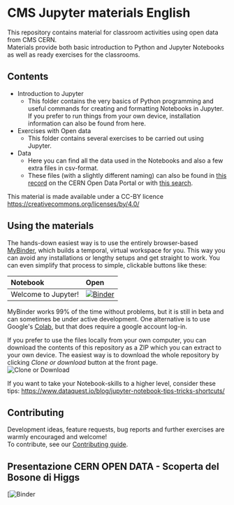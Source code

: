 # CMS Jupyter materials English
This repository contains material for classroom activities using open data from CMS CERN. <br>
Materials provide both basic introduction to Python and Jupyter Notebooks as well as ready exercises for the classrooms.

## Contents
- Introduction to Jupyter <br>
  - This folder contains the very basics of Python programming and useful commands for creating and formatting Notebooks in Jupyter. If you prefer to run things from your own device, installation information can also be found from here.
- Exercises with Open data
  - This folder contains several exercises to be carried out using Jupyter.
- Data
  - Here you can find all the data used in the Notebooks and also a few extra files in csv-format.
  - These files (with a slightly different naming) can also be found in [this record](http://opendata.web.cern.ch/record/545) on the CERN Open Data Portal or with [this search](http://opendata.web.cern.ch/search?page=1&size=20&q=&subtype=Derived&type=Dataset&experiment=CMS&file_type=csv).

This material is made available under a CC-BY licence https://creativecommons.org/licenses/by/4.0/

## Using the materials
The hands-down easiest way is to use the entirely browser-based [MyBinder](https://mybinder.org), which builds a temporal, virtual workspace for you. This way you can avoid any installations or lengthy setups and get straight to work. You can even simplify that process to simple, clickable buttons like these:

|Notebook|Open|
|:--|:--|
|Welcome to Jupyter!|[![Binder](https://mybinder.org/badge.svg)](https://beta.mybinder.org/v2/gh/cms-opendata-education/cms-jupyter-materials-english/master?filepath=Introduction-to-jupyter/Welcome-to-Jupyter-Notebooks-intro.ipynb)|

MyBinder works 99% of the time without problems, but it is still in beta and can sometimes be under active development. One alternative is to use Google's [Colab](https://colab.research.google.com), but that does require a google account log-in.

If you prefer to use the files locally from your own computer, you can download the contents of this repository as a ZIP which you can extract to your own device. The easiest way is to download the whole repository by clicking *Clone or download* button at the front page. <br>
![Clone or Download](https://github.com/cms-opendata-education/cms-opendata-education/blob/master/download.png)

If you want to take your Notebook-skills to a higher level, consider these tips: https://www.dataquest.io/blog/jupyter-notebook-tips-tricks-shortcuts/

## Contributing
Development ideas, feature requests, bug reports and further exercises are warmly encouraged and welcome! <br>
To contribute, see our [Contributing guide](https://github.com/cms-opendata-education/cms-opendata-education/blob/master/Contributing.rst).


## Presentazione CERN OPEN DATA - Scoperta del Bosone di Higgs

[![Binder](https://hub.gke2.mybinder.org/user/damc2-high-school-project-r5f0jhe6/doc/tree/Scoperta_del_bosone_di_Higgs.ipynb)


